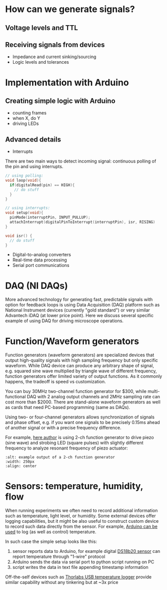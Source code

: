 # How can we generate signals?


## Voltage levels and TTL

## Receiving signals from devices
- Impedance and current sinking/sourcing
- Logic levels and tolerances


# Implementation with Arduino

## Creating simple logic with Arduino

- counting frames
- when X, do Y
- driving LEDs

## Advanced details
- Interrupts

There are two main ways to detect incoming signal: continuous polling of the pin and using interrupts.

```C
// using polling:
void loop(void){
  if(digitalRead(pin) == HIGH){
    // do stuff
  }
}

// using interrupts:
void setup(void){
  pinMode(interruptPin, INPUT_PULLUP);
  attachInterrupt(digitalPinToInterrupt(interruptPin), isr, RISING)
}

void isr() {
  // do stuff
}


```

- Digital-to-analog converters
- Real-time data processing
- Serial port communications

# DAQ (NI DAQs)

More advanced technology for generating fast, predictable signals with option for feedback loops is using Data Acquisition (DAQ) platform such as National Instrument devices (currently "gold standard") or very similar Advantech iDAQ (at lower price point). Here we discuss several specific example of using DAQ for driving microscope operations.

# Function/Waveform generators

Function generators (waveform generators) are specialized devices that output high-quality signals with high sampling frequency but only specific waveform. While DAQ device can produce any arbitrary shape of signal, e.g. squared sine wave multiplied by triangle wave of different frequency, function generators offer limited variety of output functions. As it commonly happens, the tradeoff is speed vs customization.

You can buy 30MHz two-channel function generator for \$300, while multi-functional DAQ with 2 analog output channels and 2MHz sampling rate can cost more than \$2000. There are stand-alone waveform generators as well as cards that need PC-based programming (same as DAQs).

Using two- or four-channel generators allows synchronization of signals and phase offset, e.g. if you want one signals to be precisely 0.15ms ahead of another signal or with a precise frequency difference.

For example, [here author](https://arxiv.org/abs/1211.0578) is using 2-ch function generator to drive piezo (sine wave) and strobing LED (square pulses) with slightly different frequency to analyze resonant frequency of piezo actuator:

```{figure} ../../static/two-channel-function-generator.png
:alt: example output of a 2-ch function generator
:width: 250px
:align: center
```

# Sensors: temperature, humidity, flow

When running experiments we often need to record additional information such as temperature, light level, or humidity. Some external devices offer logging capabilities, but it might be also useful to construct custom device to record such data directly from the sensor. For example, [Arduino can be used](https://www.biorxiv.org/content/10.1101/2021.05.18.444705v1) to log (as well as control) temperature.

In such case the simple setup looks like this:
1. sensor reports data to Arduino, for example digital [DS18b20 sensor](https://www.adafruit.com/product/381) can report temperature through "1-wire" protocol
1. Arduino sends the data via serial port to python script running on PC
1. script writes the data in text file appending timestamp information

Off-the-self devices such as [Thorlabs USB temperature logger](https://www.thorlabs.com/thorproduct.cfm?partnumber=TSP01) provide similar capability without any tinkering but at ~3x price
